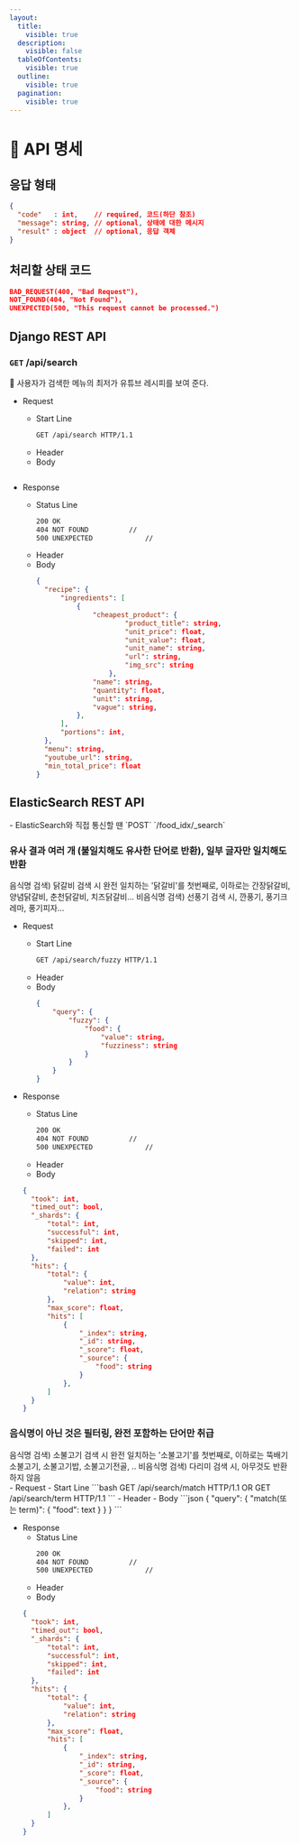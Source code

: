 ```yaml
---
layout:
  title:
    visible: true
  description:
    visible: false
  tableOfContents:
    visible: true
  outline:
    visible: true
  pagination:
    visible: true
---
```


# 🥬 API 명세
## 응답 형태

```json
{
  "code"   : int,    // required, 코드(하단 참조)
  "message": string, // optional, 상태에 대한 메시지
  "result" : object  // optional, 응답 객체
}
```

## 처리할 상태 코드

```json
BAD_REQUEST(400, "Bad Request"),
NOT_FOUND(404, "Not Found"),
UNEXPECTED(500, "This request cannot be processed.")
```


## Django REST API


### `GET` /api/search

<aside>
📝 사용자가 검색한 메뉴의 최저가 유튜브 레시피를 보여 준다.
</aside>

- Request
    - Start Line
        ```bash
        GET /api/search HTTP/1.1
        ```
    - Header
    - Body
        ```json
        ```
        
- Response
    - Status Line
        ```bash
        200 OK
        404 NOT FOUND          // 
        500 UNEXPECTED             // 
        ```
    - Header
    - Body
      ```json
      {
        "recipe": {
            "ingredients": [
                {
                    "cheapest_product": {
                            "product_title": string,
                            "unit_price": float,
                            "unit_value": float,
                            "unit_name": string,
                            "url": string,
                            "img_src": string
                        },
                    "name": string,
                    "quantity": float,
                    "unit": string,
                    "vague": string,
                },
            ],
            "portions": int,
        },
        "menu": string,
        "youtube_url": string,
        "min_total_price": float
      }
      ```


## ElasticSearch REST API
<aside>
- ElasticSearch와 직접 통신할 땐 `POST` `/food_idx/_search`
</aside>


### 유사 결과 여러 개 (불일치해도 유사한 단어로 반환), 일부 글자만 일치해도 반환
<aside>
음식명 검색) 닭갈비 검색 시 완전 일치하는 '닭갈비'를 첫번째로, 이하로는 간장닭갈비, 양념닭갈비, 춘천닭갈비, 치즈닭갈비...
비음식명 검색) 선풍기 검색 시, 깐풍기, 풍기크레마, 풍기피자...
</aside>

- Request
    - Start Line
        ```bash
        GET /api/search/fuzzy HTTP/1.1
        ```
    - Header
    - Body
        ```json
        {
            "query": {
                "fuzzy": {
                    "food": { 
                        "value": string,
                        "fuzziness": string
                    }
                }
            }
        }
        ```
        
- Response
    - Status Line
        ```bash
        200 OK
        404 NOT FOUND          // 
        500 UNEXPECTED             // 
        ```
    - Header
    - Body
  ```json
  {
    "took": int,
    "timed_out": bool,
    "_shards": {
        "total": int,
        "successful": int,
        "skipped": int,
        "failed": int
    },
    "hits": {
        "total": {
            "value": int,
            "relation": string
        },
        "max_score": float,
        "hits": [
            {
                "_index": string,
                "_id": string,
                "_score": float,
                "_source": {
                    "food": string
                }
            },
        ]
    }
  }
  ```


### 음식명이 아닌 것은 필터링, 완전 포함하는 단어만 취급
<aside>
음식명 검색) 소불고기 검색 시 완전 일치하는 '소불고기'를 첫번째로, 이하로는 뚝배기소불고기, 소불고기밥, 소불고기전골, ..
비음식명 검색) 다리미 검색 시, 아무것도 반환하지 않음
</aside>
- Request
    - Start Line
      ```bash
        GET /api/search/match HTTP/1.1
        OR
        GET /api/search/term HTTP/1.1
        ```
    - Header
    - Body
      ```json
        {
          "query": {
              "match(또는 term)": {
                  "food": text
              }
          }
        }
      ```
        
- Response
    - Status Line
        ```bash
        200 OK
        404 NOT FOUND          // 
        500 UNEXPECTED             // 
        ```
    - Header
    - Body
  ```json
  {
    "took": int,
    "timed_out": bool,
    "_shards": {
        "total": int,
        "successful": int,
        "skipped": int,
        "failed": int
    },
    "hits": {
        "total": {
            "value": int,
            "relation": string
        },
        "max_score": float,
        "hits": [
            {
                "_index": string,
                "_id": string,
                "_score": float,
                "_source": {
                    "food": string
                }
            },
        ]
    }
  }
  ```